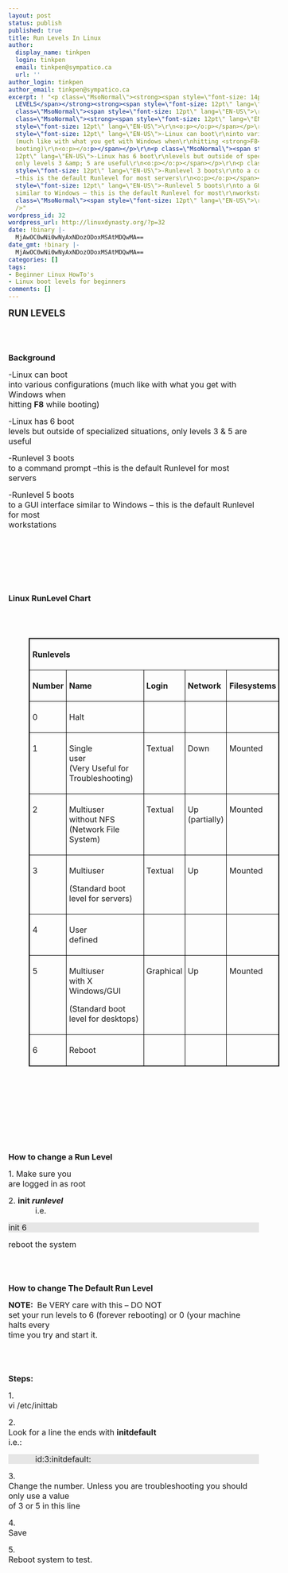 ```yaml
---
layout: post
status: publish
published: true
title: Run Levels In Linux
author:
  display_name: tinkpen
  login: tinkpen
  email: tinkpen@sympatico.ca
  url: ''
author_login: tinkpen
author_email: tinkpen@sympatico.ca
excerpt: ! "<p class=\"MsoNormal\"><strong><span style=\"font-size: 14pt\" lang=\"EN-US\">RUN
  LEVELS</span></strong><strong><span style=\"font-size: 12pt\" lang=\"EN-US\">\r\n<o:p></o:p></span></strong></p>\r\n<p
  class=\"MsoNormal\"><span style=\"font-size: 12pt\" lang=\"EN-US\">\r\n<o:p>&nbsp;</o:p></span></p>\r\n<p
  class=\"MsoNormal\"><strong><span style=\"font-size: 12pt\" lang=\"EN-US\">Background</span></strong><span
  style=\"font-size: 12pt\" lang=\"EN-US\">\r\n<o:p></o:p></span></p>\r\n<p class=\"MsoNormal\"><span
  style=\"font-size: 12pt\" lang=\"EN-US\">-Linux can boot\r\ninto various configurations
  (much like with what you get with Windows when\r\nhitting <strong>F8</strong> while
  booting)\r\n<o:p></o:p></span></p>\r\n<p class=\"MsoNormal\"><span style=\"font-size:
  12pt\" lang=\"EN-US\">-Linux has 6 boot\r\nlevels but outside of specialized situations,
  only levels 3 &amp; 5 are useful\r\n<o:p></o:p></span></p>\r\n<p class=\"MsoNormal\"><span
  style=\"font-size: 12pt\" lang=\"EN-US\">-Runlevel 3 boots\r\nto a command prompt
  –this is the default Runlevel for most servers\r\n<o:p></o:p></span></p>\r\n<p class=\"MsoNormal\"><span
  style=\"font-size: 12pt\" lang=\"EN-US\">-Runlevel 5 boots\r\nto a GUI interface
  similar to Windows – this is the default Runlevel for most\r\nworkstations\r\n<o:p></o:p></span></p>\r\n<p
  class=\"MsoNormal\"><span style=\"font-size: 12pt\" lang=\"EN-US\">\r\n<o:p>\r\n<br
  />"
wordpress_id: 32
wordpress_url: http://linuxdynasty.org/?p=32
date: !binary |-
  MjAwOC0wNi0wNyAxNDozODoxMSAtMDQwMA==
date_gmt: !binary |-
  MjAwOC0wNi0wNyAxNDozODoxMSAtMDQwMA==
categories: []
tags:
- Beginner Linux HowTo's
- Linux boot levels for beginners
comments: []
---
```

<p class="MsoNormal"><strong><span style="font-size: 14pt" lang="EN-US">RUN LEVELS</span></strong><strong><span style="font-size: 12pt" lang="EN-US"><br />
<o:p></o:p></span></strong></p>
<p class="MsoNormal"><span style="font-size: 12pt" lang="EN-US"><br />
<o:p>&nbsp;</o:p></span></p>
<p class="MsoNormal"><strong><span style="font-size: 12pt" lang="EN-US">Background</span></strong><span style="font-size: 12pt" lang="EN-US"><br />
<o:p></o:p></span></p>
<p class="MsoNormal"><span style="font-size: 12pt" lang="EN-US">-Linux can boot<br />
into various configurations (much like with what you get with Windows when<br />
hitting <strong>F8</strong> while booting)<br />
<o:p></o:p></span></p>
<p class="MsoNormal"><span style="font-size: 12pt" lang="EN-US">-Linux has 6 boot<br />
levels but outside of specialized situations, only levels 3 &amp; 5 are useful<br />
<o:p></o:p></span></p>
<p class="MsoNormal"><span style="font-size: 12pt" lang="EN-US">-Runlevel 3 boots<br />
to a command prompt –this is the default Runlevel for most servers<br />
<o:p></o:p></span></p>
<p class="MsoNormal"><span style="font-size: 12pt" lang="EN-US">-Runlevel 5 boots<br />
to a GUI interface similar to Windows – this is the default Runlevel for most<br />
workstations<br />
<o:p></o:p></span></p>
<p class="MsoNormal"><span style="font-size: 12pt" lang="EN-US"><br />
<o:p><br />
<br /><a id="more"></a><a id="more-32"></a><br />&nbsp;</o:p></span></p>
<p class="MsoNormal"><strong><span style="font-size: 12pt" lang="EN-US">Linux RunLevel Chart</span></strong><span style="font-size: 12pt" lang="EN-US"><br />
<o:p></o:p></span></p>
<p class="MsoNormal"><span style="font-size: 12pt" lang="EN-US"><br />
<o:p>&nbsp;</o:p></span></p>
<table class="MsoNormalTable" style="border: 1pt solid windowtext; margin-left: 31.05pt" border="1" cellpadding="0" cellspacing="0">
<thead>
<tr>
<td colspan="5" style="border: 1pt solid windowtext; padding: 3.75pt">
<p class="MsoNormal"><strong><span style="font-size: 12pt">Runlevels<br />
<o:p></o:p></span></strong></p>
</td>
</tr>
<tr>
<td style="border: 1pt solid windowtext; padding: 3.75pt" valign="bottom">
<p class="MsoNormal"><strong><span style="font-size: 12pt">Number<br />
<o:p></o:p></span></strong></p>
</td>
<td style="border: 1pt solid windowtext; padding: 3.75pt" valign="bottom">
<p class="MsoNormal"><strong><span style="font-size: 12pt">Name<br />
<o:p></o:p></span></strong></p>
</td>
<td style="border: 1pt solid windowtext; padding: 3.75pt" valign="bottom">
<p class="MsoNormal"><strong><span style="font-size: 12pt">Login<br />
<o:p></o:p></span></strong></p>
</td>
<td style="border: 1pt solid windowtext; padding: 3.75pt" valign="bottom">
<p class="MsoNormal"><strong><span style="font-size: 12pt">Network<br />
<o:p></o:p></span></strong></p>
</td>
<td style="border: 1pt solid windowtext; padding: 3.75pt" valign="bottom">
<p class="MsoNormal"><strong><span style="font-size: 12pt">Filesystems<br />
<o:p></o:p></span></strong></p>
</td>
</tr>
</thead>
<tbody>
<tr>
<td style="border: 1pt solid windowtext; padding: 3.75pt" valign="top">
<p class="MsoNormal"><span style="font-size: 12pt">0<br />
<o:p></o:p></span></p>
</td>
<td style="border: 1pt solid windowtext; padding: 3.75pt" valign="top">
<p class="MsoNormal"><span style="font-size: 12pt">Halt<br />
<o:p></o:p></span></p>
</td>
<td style="border: 1pt solid windowtext; padding: 3.75pt" valign="top">
<p class="MsoNormal"><span style="font-size: 12pt">&nbsp;<br />
<o:p></o:p></span></p>
</td>
<td style="border: 1pt solid windowtext; padding: 3.75pt" valign="top">
<p class="MsoNormal"><span style="font-size: 12pt">&nbsp;<br />
<o:p></o:p></span></p>
</td>
<td style="border: 1pt solid windowtext; padding: 3.75pt" valign="top">
<p class="MsoNormal"><span style="font-size: 12pt">&nbsp;<br />
<o:p></o:p></span></p>
</td>
</tr>
<tr>
<td style="border: 1pt solid windowtext; padding: 3.75pt" valign="top">
<p class="MsoNormal"><span style="font-size: 12pt">1<br />
<o:p></o:p></span></p>
</td>
<td style="border: 1pt solid windowtext; padding: 3.75pt" valign="top">
<p class="MsoNormal"><span style="font-size: 12pt">Single<br />
  user<br />
  (Very Useful for Troubleshooting)<br />
<o:p></o:p></span></p>
</td>
<td style="border: 1pt solid windowtext; padding: 3.75pt" valign="top">
<p class="MsoNormal"><span style="font-size: 12pt">Textual<br />
<o:p></o:p></span></p>
</td>
<td style="border: 1pt solid windowtext; padding: 3.75pt" valign="top">
<p class="MsoNormal"><span style="font-size: 12pt">Down<br />
<o:p></o:p></span></p>
</td>
<td style="border: 1pt solid windowtext; padding: 3.75pt" valign="top">
<p class="MsoNormal"><span style="font-size: 12pt">Mounted<br />
<o:p></o:p></span></p>
</td>
</tr>
<tr>
<td style="border: 1pt solid windowtext; padding: 3.75pt" valign="top">
<p class="MsoNormal"><span style="font-size: 12pt">2<br />
<o:p></o:p></span></p>
</td>
<td style="border: 1pt solid windowtext; padding: 3.75pt" valign="top">
<p class="MsoNormal"><span style="font-size: 12pt">Multiuser<br />
  without NFS<br />
  (Network File System)<br />
<o:p></o:p></span></p>
</td>
<td style="border: 1pt solid windowtext; padding: 3.75pt" valign="top">
<p class="MsoNormal"><span style="font-size: 12pt">Textual<br />
<o:p></o:p></span></p>
</td>
<td style="border: 1pt solid windowtext; padding: 3.75pt" valign="top">
<p class="MsoNormal"><span style="font-size: 12pt">Up<br />
  (partially)<br />
<o:p></o:p></span></p>
</td>
<td style="border: 1pt solid windowtext; padding: 3.75pt" valign="top">
<p class="MsoNormal"><span style="font-size: 12pt">Mounted<br />
<o:p></o:p></span></p>
</td>
</tr>
<tr>
<td style="border: 1pt solid windowtext; padding: 3.75pt" valign="top">
<p class="MsoNormal"><span style="font-size: 12pt">3<br />
<o:p></o:p></span></p>
</td>
<td style="border: 1pt solid windowtext; padding: 3.75pt" valign="top">
<p class="MsoNormal"><span style="font-size: 12pt">Multiuser</span></p>
<p class="MsoNormal"><span style="font-size: 12pt">(Standard boot level for servers)&nbsp;</span></p>
</td>
<td style="border: 1pt solid windowtext; padding: 3.75pt" valign="top">
<p class="MsoNormal"><span style="font-size: 12pt">Textual<br />
<o:p></o:p></span></p>
</td>
<td style="border: 1pt solid windowtext; padding: 3.75pt" valign="top">
<p class="MsoNormal"><span style="font-size: 12pt">Up<br />
<o:p></o:p></span></p>
</td>
<td style="border: 1pt solid windowtext; padding: 3.75pt" valign="top">
<p class="MsoNormal"><span style="font-size: 12pt">Mounted<br />
<o:p></o:p></span></p>
</td>
</tr>
<tr>
<td style="border: 1pt solid windowtext; padding: 3.75pt" valign="top">
<p class="MsoNormal"><span style="font-size: 12pt">4<br />
<o:p></o:p></span></p>
</td>
<td style="border: 1pt solid windowtext; padding: 3.75pt" valign="top">
<p class="MsoNormal"><span style="font-size: 12pt">User<br />
  defined<br />
<o:p></o:p></span></p>
</td>
<td style="border: 1pt solid windowtext; padding: 3.75pt" valign="top">
<p class="MsoNormal"><span style="font-size: 12pt">&nbsp;<br />
<o:p></o:p></span></p>
</td>
<td style="border: 1pt solid windowtext; padding: 3.75pt" valign="top">
<p class="MsoNormal"><span style="font-size: 12pt">&nbsp;<br />
<o:p></o:p></span></p>
</td>
<td style="border: 1pt solid windowtext; padding: 3.75pt" valign="top">
<p class="MsoNormal"><span style="font-size: 12pt">&nbsp;<br />
<o:p></o:p></span></p>
</td>
</tr>
<tr>
<td style="border: 1pt solid windowtext; padding: 3.75pt" valign="top">
<p class="MsoNormal"><span style="font-size: 12pt">5<br />
<o:p></o:p></span></p>
</td>
<td style="border: 1pt solid windowtext; padding: 3.75pt" valign="top">
<p class="MsoNormal"><span style="font-size: 12pt">Multiuser<br />
  with X Windows/GUI</span></p>
<p class="MsoNormal"><span style="font-size: 12pt">(Standard boot level for desktops)&nbsp;</span></p>
</td>
<td style="border: 1pt solid windowtext; padding: 3.75pt" valign="top">
<p class="MsoNormal"><span style="font-size: 12pt">Graphical<br />
<o:p></o:p></span></p>
</td>
<td style="border: 1pt solid windowtext; padding: 3.75pt" valign="top">
<p class="MsoNormal"><span style="font-size: 12pt">Up<br />
<o:p></o:p></span></p>
</td>
<td style="border: 1pt solid windowtext; padding: 3.75pt" valign="top">
<p class="MsoNormal"><span style="font-size: 12pt">Mounted<br />
<o:p></o:p></span></p>
</td>
</tr>
<tr>
<td style="border: 1pt solid windowtext; padding: 3.75pt" valign="top">
<p class="MsoNormal"><span style="font-size: 12pt">6<br />
<o:p></o:p></span></p>
</td>
<td style="border: 1pt solid windowtext; padding: 3.75pt" valign="top">
<p class="MsoNormal"><span style="font-size: 12pt">Reboot<br />
<o:p></o:p></span></p>
</td>
<td style="border: 1pt solid windowtext; padding: 3.75pt" valign="top">
<p class="MsoNormal"><span style="font-size: 12pt">&nbsp;<br />
<o:p></o:p></span></p>
</td>
<td style="border: 1pt solid windowtext; padding: 3.75pt" valign="top">
<p class="MsoNormal"><span style="font-size: 12pt">&nbsp;<br />
<o:p></o:p></span></p>
</td>
<td style="border: 1pt solid windowtext; padding: 3.75pt" valign="top">
<p class="MsoNormal"><span style="font-size: 12pt">&nbsp;<br />
<o:p></o:p></span></p>
</td>
</tr>
</tbody>
</table>
<p class="MsoNormal"><span lang="EN-US"><br />
<o:p>&nbsp;</o:p></span></p>
<p class="MsoNormal"><strong><span style="font-size: 12pt" lang="EN-US"><br />
<o:p>&nbsp;</o:p></span></strong></p>
<p class="MsoNormal"><strong><span style="font-size: 12pt" lang="EN-US"><br />
<o:p>&nbsp;</o:p></span></strong></p>
<p class="MsoNormal"><strong><span style="font-size: 12pt" lang="EN-US">How to change a Run Level</span></strong><span style="font-size: 12pt" lang="EN-US"><br />
<o:p></o:p></span></p>
<p class="MsoNormal"><span style="font-size: 12pt" lang="EN-US">1. Make sure you<br />
are logged in as root<br />
<o:p></o:p></span></p>
<p class="MsoNormal"><span style="font-size: 12pt" lang="EN-US">2. <strong>init <em>runlevel</em></strong><span>&nbsp; </span><br />
<span>&nbsp;&nbsp;&nbsp;&nbsp;&nbsp;&nbsp;&nbsp;&nbsp;&nbsp;&nbsp;&nbsp; </span>i.e.<br />
<o:p></o:p></span></p>
<p class="MsoNormal" style="background: rgb(230, 230, 230) none repeat scroll 0% 50%; -moz-background-clip: -moz-initial; -moz-background-origin: -moz-initial; -moz-background-inline-policy: -moz-initial"><span style="font-size: 12pt" lang="EN-US">init 6<br />
<o:p></o:p></span></p>
<p class="MsoNormal"><span style="font-size: 12pt" lang="EN-US">reboot the system<br />
<o:p></o:p></span></p>
<p class="MsoNormal"><span style="font-size: 12pt" lang="EN-US"><br />
<o:p>&nbsp;</o:p></span></p>
<p class="MsoNormal"><strong><span style="font-size: 12pt" lang="EN-US">How to change The Default Run Level</span></strong><span style="font-size: 12pt" lang="EN-US"><br />
<o:p></o:p></span></p>
<p class="MsoNormal"><strong><span style="font-size: 12pt" lang="EN-US">NOTE: </span></strong><span style="font-size: 12pt" lang="EN-US"><span>&nbsp;</span>Be VERY care with this – DO NOT<br />
set your run levels to 6 (forever rebooting) or 0 (your machine halts every<br />
time you try and start it.<strong><br />
<o:p></o:p></strong></span></p>
<p class="MsoNormal"><span style="font-size: 12pt" lang="EN-US"><br />
<o:p>&nbsp;</o:p></span></p>
<p class="LinuxCommandChar" style="margin-left: 0cm"><strong><span style="font-size: 12pt">Steps:</span></strong><span style="font-size: 12pt"><br />
<o:p></o:p></span></p>
<p class="LinuxCommandChar" style="margin-left: 0cm"><span style="font-size: 12pt">1.<br />
vi /etc/inittab<br />
<o:p></o:p></span></p>
<p class="LinuxCommandChar" style="margin-left: 0cm"><span style="font-size: 12pt">2.<br />
Look for a line the ends with <strong>initdefault</strong><br />
i.e.:<br />
<o:p></o:p></span></p>
<p class="LinuxCommandChar" style="background: rgb(230, 230, 230) none repeat scroll 0% 50%; margin-left: 0cm; -moz-background-clip: -moz-initial; -moz-background-origin: -moz-initial; -moz-background-inline-policy: -moz-initial"><span style="font-size: 12pt"><span>&nbsp;&nbsp;&nbsp;&nbsp;&nbsp;&nbsp;&nbsp;&nbsp;&nbsp;&nbsp;&nbsp; </span>id:3:initdefault:<br />
<o:p></o:p></span></p>
<p class="LinuxCommandChar" style="margin-left: 0cm"><span style="font-size: 12pt">3.<br />
Change the number. Unless you are troubleshooting you should only use a value<br />
of 3 or 5 in this line<br />
<o:p></o:p></span></p>
<p class="LinuxCommandChar" style="margin-left: 0cm"><span style="font-size: 12pt">4.<br />
Save<br />
<o:p></o:p></span></p>
<p class="LinuxCommandChar" style="margin-left: 0cm"><span style="font-size: 12pt">5.<br />
Reboot system to test.<br />
<o:p></o:p></span></p>
<p>&nbsp;</p>
